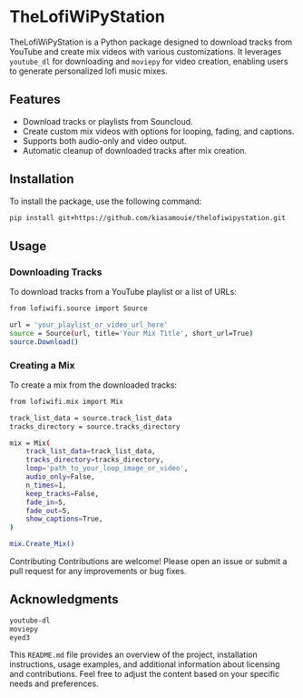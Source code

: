 # TheLofiWiPyStation

TheLofiWiPyStation is a Python package designed to download tracks from YouTube and create mix videos with various customizations. It leverages `youtube_dl` for downloading and `moviepy` for video creation, enabling users to generate personalized lofi music mixes.

## Features

- Download tracks or playlists from Souncloud.
- Create custom mix videos with options for looping, fading, and captions.
- Supports both audio-only and video output.
- Automatic cleanup of downloaded tracks after mix creation.

## Installation

To install the package, use the following command:

```sh
pip install git+https://github.com/kiasamouie/thelofiwipystation.git
```
## Usage
### Downloading Tracks
To download tracks from a YouTube playlist or a list of URLs:

```sh
from lofiwifi.source import Source

url = 'your_playlist_or_video_url_here'
source = Source(url, title='Your Mix Title', short_url=True)
source.Download()
```

### Creating a Mix
To create a mix from the downloaded tracks:

```sh
from lofiwifi.mix import Mix

track_list_data = source.track_list_data
tracks_directory = source.tracks_directory

mix = Mix(
    track_list_data=track_list_data,
    tracks_directory=tracks_directory,
    loop='path_to_your_loop_image_or_video',
    audio_only=False,
    n_times=1,
    keep_tracks=False,
    fade_in=5,
    fade_out=5,
    show_captions=True,
)

mix.Create_Mix()
```

Contributing
Contributions are welcome! Please open an issue or submit a pull request for any improvements or bug fixes.

## Acknowledgments
```sh
youtube-dl
moviepy
eyed3
```

This `README.md` file provides an overview of the project, installation instructions, usage examples, and additional information about licensing and contributions. Feel free to adjust the content based on your specific needs and preferences.
